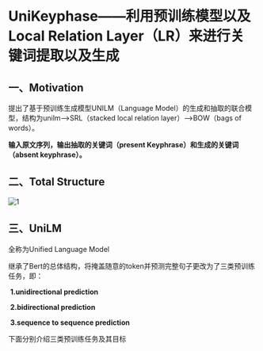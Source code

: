 # UniKeyphase——利用预训练模型以及Local Relation Layer（LR）来进行关键词提取以及生成

## 一、Motivation

提出了基于预训练生成模型UNILM（Language Model）的生成和抽取的联合模型，结构为unilm-->SRL（stacked local relation layer）-->BOW（bags of words）。

**输入原文序列，输出抽取的关键词（present Keyphrase）和生成的关键词（absent keyphrase）。**

## 二、Total Structure

![1](C:\Users\Trace\Desktop\1.jpg)

## 三、UniLM

全称为Unified Language Model

继承了Bert的总体结构，将掩盖随意的token并预测完整句子更改为了三类预训练任务，即：

​	**1.unidirectional prediction**

​	**2.bidirectional prediction**

​	**3.sequence to sequence prediction**

下面分别介绍三类预训练任务及其目标

